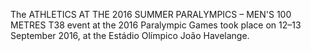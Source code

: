 The ATHLETICS AT THE 2016 SUMMER PARALYMPICS – MEN'S 100 METRES T38 event at the 2016 Paralympic Games took place on 12–13 September 2016, at the Estádio Olímpico João Havelange.

